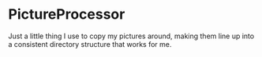 PictureProcessor
================
Just a little thing I use to copy my pictures around, making them line up into a consistent directory 
structure that works for me.
